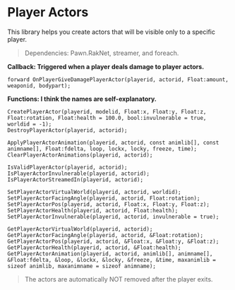 # Player Actors
This library helps you create actors that will be visible only to a specific player.

>Dependencies: Pawn.RakNet, streamer, and foreach.

**Callback: Triggered when a player deals damage to player actors.**
```pawn
forward OnPlayerGiveDamagePlayerActor(playerid, actorid, Float:amount, weaponid, bodypart);
```

**Functions: I think the names are self-explanatory.**
```pawn
CreatePlayerActor(playerid, modelid, Float:x, Float:y, Float:z, Float:rotation, Float:health = 100.0, bool:invulnerable = true, worldid = -1);
DestroyPlayerActor(playerid, actorid);

ApplyPlayerActorAnimation(playerid, actorid, const animlib[], const animname[], Float:fdelta, loop, lockx, locky, freeze, time);
ClearPlayerActorAnimations(playerid, actorid);

IsValidPlayerActor(playerid, actorid);
IsPlayerActorInvulnerable(playerid, actorid);
IsPlayerActorStreamedIn(playerid, actorid);

SetPlayerActorVirtualWorld(playerid, actorid, worldid);
SetPlayerActorFacingAngle(playerid, actorid, Float:rotation);
SetPlayerActorPos(playerid, actorid, Float:x, Float:y, Float:z);
SetPlayerActorHealth(playerid, actorid, Float:health);
SetPlayerActorInvulnerable(playerid, actorid, invulnerable = true);

GetPlayerActorVirtualWorld(playerid, actorid);
GetPlayerActorFacingAngle(playerid, actorid, &Float:rotation);
GetPlayerActorPos(playerid, actorid, &Float:x, &Float:y, &Float:z);
GetPlayerActorHealth(playerid, actorid, &Float:health);
GetPlayerActorAnimation(playerid, actorid, animlib[], animname[], &Float:fdelta, &loop, &lockx, &locky, &freeze, &time, maxanimlib = sizeof animlib, maxanimname = sizeof animname);
```

>The actors are automatically NOT removed after the player exits.
